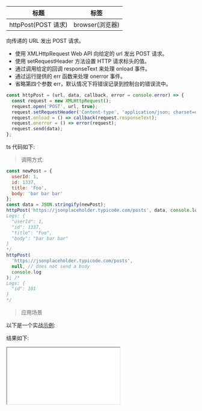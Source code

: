 | 标题                | 标签            |
| ------------------- | --------------- |
| httpPost(POST 请求) | browser(浏览器) |

向传递的 URL 发出 POST 请求。

- 使用 XMLHttpRequest Web API 向给定的 url 发出 POST 请求。
- 使用 setRequestHeader 方法设置 HTTP 请求标头的值。
- 通过调用给定的回调 responseText 来处理 onload 事件。
- 通过运行提供的 err 函数来处理 onerror 事件。
- 省略第四个参数 err，默认情况下将错误记录到控制台的错误流中。

```js
const httpPost = (url, data, callback, error = console.error) => {
  const request = new XMLHttpRequest();
  request.open('POST', url, true);
  request.setRequestHeader('Content-type', 'application/json; charset=utf-8');
  request.onload = () => callback(request.responseText);
  request.onerror = () => error(request);
  request.send(data);
};
```


ts 代码如下:

<div class="code-editor" data-url="codes/javascript/ts/http-post.ts" data-language="typescript"></div>

> 调用方式:

```js
const newPost = {
  userId: 1,
  id: 1337,
  title: 'Foo',
  body: 'bar bar bar'
};
const data = JSON.stringify(newPost);
httpPost('https://jsonplaceholder.typicode.com/posts', data, console.log); /*
Logs: {
  "userId": 1,
  "id": 1337,
  "title": "Foo",
  "body": "bar bar bar"
}
*/
httpPost(
  'https://jsonplaceholder.typicode.com/posts',
  null, // does not send a body
  console.log
); /*
Logs: {
  "id": 101
}
*/
```

> 应用场景

以下是一个实战<a href="codes/javascript/html/http-post.html" target="_blank" rel="noopener noreferrer">示例</a>:

<div class="code-editor" data-url="codes/javascript/html/http-post.html" data-language="html"></div>

结果如下:

<iframe src="codes/javascript/html/http-post.html"></iframe>
